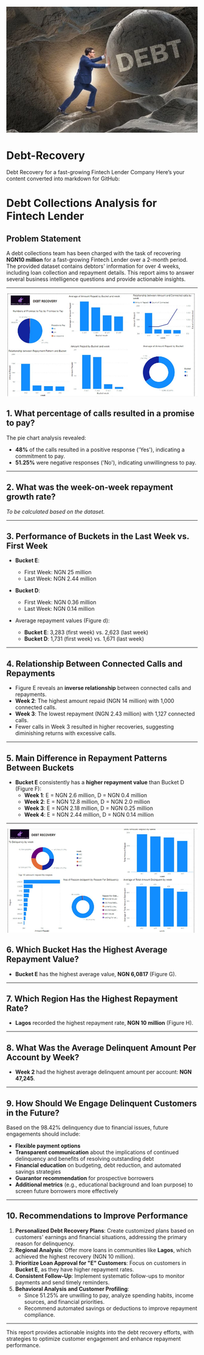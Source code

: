 ![debt Image](debt.jpg)

# Debt-Recovery
Debt Recovery for a fast-growing Fintech Lender Company
Here’s your content converted into markdown for GitHub:

# Debt Collections Analysis for Fintech Lender  

## Problem Statement  

A debt collections team has been charged with the task of recovering **NGN10 million** for a fast-growing Fintech Lender over a 2-month period. The provided dataset contains debtors' information for over 4 weeks, including loan collection and repayment details. This report aims to answer several business intelligence questions and provide actionable insights.

---

![debt1 Image](debt_recovery.jpg)

## 1. What percentage of calls resulted in a promise to pay?  

The pie chart analysis revealed:  
- **48%** of the calls resulted in a positive response ('Yes'), indicating a commitment to pay.  
- **51.25%** were negative responses ('No'), indicating unwillingness to pay.  

---

## 2. What was the week-on-week repayment growth rate?  

*To be calculated based on the dataset.*

---

## 3. Performance of Buckets in the Last Week vs. First Week  

- **Bucket E**:  
  - First Week: NGN 25 million  
  - Last Week: NGN 2.44 million  

- **Bucket D**:  
  - First Week: NGN 0.36 million  
  - Last Week: NGN 0.14 million  

- Average repayment values (Figure d):  
  - **Bucket E**: 3,283 (first week) vs. 2,623 (last week)  
  - **Bucket D**: 1,731 (first week) vs. 1,671 (last week)  

---



## 4. Relationship Between Connected Calls and Repayments  

- Figure E reveals an **inverse relationship** between connected calls and repayments.  
- **Week 2**: The highest amount repaid (NGN 14 million) with 1,000 connected calls.  
- **Week 3**: The lowest repayment (NGN 2.43 million) with 1,127 connected calls.  
- Fewer calls in Week 3 resulted in higher recoveries, suggesting diminishing returns with excessive calls.

---

## 5. Main Difference in Repayment Patterns Between Buckets  

- **Bucket E** consistently has a **higher repayment value** than Bucket D (Figure F):  
  - **Week 1**: E = NGN 2.6 million, D = NGN 0.4 million  
  - **Week 2**: E = NGN 12.8 million, D = NGN 2.0 million  
  - **Week 3**: E = NGN 2.18 million, D = NGN 0.25 million  
  - **Week 4**: E = NGN 2.44 million, D = NGN 0.14 million  

---
![debtt Image](debt_recovery2.jpg)

## 6. Which Bucket Has the Highest Average Repayment Value?  

- **Bucket E** has the highest average value, **NGN 6,0817** (Figure G).  

---

## 7. Which Region Has the Highest Repayment Rate?  

- **Lagos** recorded the highest repayment rate, **NGN 10 million** (Figure H).  

---

## 8. What Was the Average Delinquent Amount Per Account by Week?  

- **Week 2** had the highest average delinquent amount per account: **NGN 47,245**.  

---

## 9. How Should We Engage Delinquent Customers in the Future?  

Based on the 98.42% delinquency due to financial issues, future engagements should include:  
- **Flexible payment options**  
- **Transparent communication** about the implications of continued delinquency and benefits of resolving outstanding debt  
- **Financial education** on budgeting, debt reduction, and automated savings strategies  
- **Guarantor recommendation** for prospective borrowers  
- **Additional metrics** (e.g., educational background and loan purpose) to screen future borrowers more effectively  

---

## 10. Recommendations to Improve Performance  

1. **Personalized Debt Recovery Plans**: Create customized plans based on customers' earnings and financial situations, addressing the primary reason for delinquency.  
2. **Regional Analysis**: Offer more loans in communities like **Lagos**, which achieved the highest recovery (NGN 10 million).  
3. **Prioritize Loan Approval for "E" Customers**: Focus on customers in **Bucket E**, as they have higher repayment rates.  
4. **Consistent Follow-Up**: Implement systematic follow-ups to monitor payments and send timely reminders.  
5. **Behavioral Analysis and Customer Profiling**:  
   - Since 51.25% are unwilling to pay, analyze spending habits, income sources, and financial priorities.  
   - Recommend automated savings or deductions to improve repayment compliance.  

---

This report provides actionable insights into the debt recovery efforts, with strategies to optimize customer engagement and enhance repayment performance.
``` 
